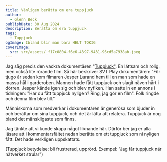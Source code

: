 ```yaml
---
title: Vänligen berätta om era tuppjuck
author:
  - Glenn Beck
publishDate: 30 Aug 2024
description: Berätta om era tuppjuck
tags:
  - Tuppjuck
ogImage: Ibland blir man bara HELT TOKIG
coverImage:
  src: src/assets/_f17c0804-f6e6-4397-9431-96cd5a7938ab.jpeg
---
```

Jag såg precis den vackra dokumentären "[Tuppjuck"](https://www.svtplay.se/video/Kk9kZWe/tuppjuck). En lättsam och rolig, men också lite rörande film. Så här beskriver SVT Play dokumentären: ”För tjugo år sedan kom filmaren Jesper Larand hem till en man som hade en massa hål i garderoben. Mannen hade fått tuppjuck och slagit näven hårt i dörren. Jesper kände igen sig och blev nyfiken. Han satte in en annons i tidningen: "Har du fått tuppjuck nyligen? Ring, jag gör en film". Folk ringde och denna film blev till.”

Människorna som medverkar i dokumentären är generösa som bjuder in och berättar om sina tuppjuck, och det är lätta att relatera. Tuppjuck är nog bland det mänskligaste som finns.

Jag tänkte att vi kunde skapa något liknande här. Därför ber jag er alla läsare att i kommentarsfältet nedan berätta om ett tuppjuck som ni nyligen fått. Det hade verkligen uppskattats.

(Tuppjuck betydelse: bli frustrerad, upprörd. Exempel: "Jag får tuppjuck när nätverket strular")
